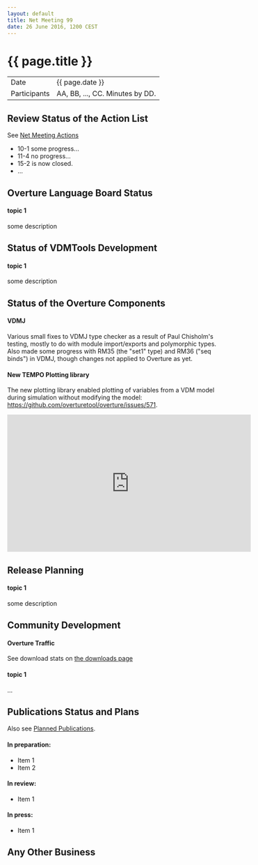 ```yaml
---
layout: default
title: Net Meeting 99
date: 26 June 2016, 1200 CEST
---
```


<script src="http://code.jquery.com/jquery-1.11.1.min.js">
</script>
<script src="/javascripts/edit.js"></script>
<script>setEditButonNm();</script>

# {{ page.title }}

|||
|---|---|
| Date | {{ page.date }} |
| Participants | AA, BB, ..., CC.  Minutes by DD. |


## Review Status of the Action List

See [Net Meeting Actions](https://github.com/overturetool/overturetool.github.io/issues?q=is%3Aopen+is%3Aissue+label%3A%22action+net-meeting%22)

* 10-1 some progress...
* 11-4 no progress...
* 15-2 is now closed.
* ...


## Overture Language Board Status

#### topic 1

some description


## Status of VDMTools Development

#### topic 1

some description


##  Status of the Overture Components

#### VDMJ

Various small fixes to VDMJ type checker as a result of Paul Chisholm's testing, mostly to do with module import/exports and polymorphic types. Also made some progress with RM35 (the "set1" type) and RM36 ("seq binds") in VDMJ, though changes not applied to Overture as yet.

#### New TEMPO Plotting library

The new plotting library enabled plotting of variables from a VDM model during simulation without modifying the model: 
https://github.com/overturetool/overture/issues/571.

<iframe width="560" height="315" src="https://www.youtube.com/embed/K7qZr5HCY7g" frameborder="0" allowfullscreen></iframe>


##  Release Planning

#### topic 1

some description


##  Community Development

#### Overture Traffic

See download stats on [the downloads page](http://overturetool.org/download/)

#### topic 1
...



##  Publications Status and Plans

Also see [Planned Publications](http://overturetool.org/publications/PlannedPublications.html).

#### In preparation:

* Item 1
* Item 2

#### In review:

* Item 1

#### In press:

* Item 1


##  Any Other Business

<div id="edit_page_div"></div>
